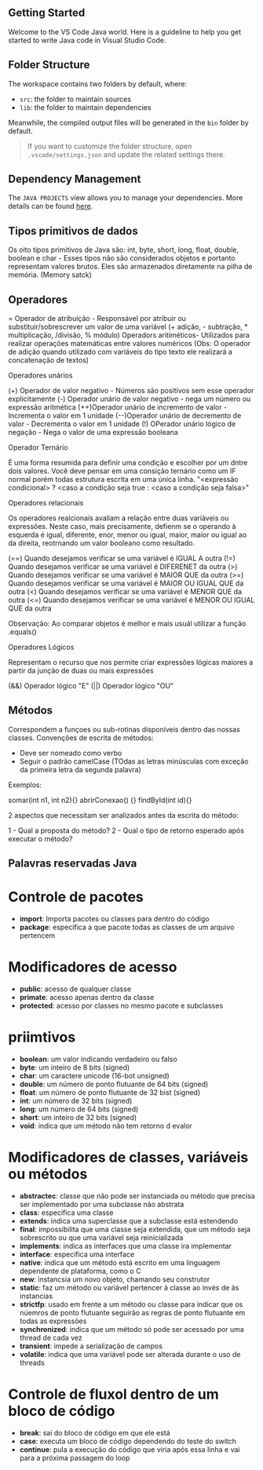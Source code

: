 ## Getting Started

Welcome to the VS Code Java world. Here is a guideline to help you get started to write Java code in Visual Studio Code.

## Folder Structure

The workspace contains two folders by default, where:

- `src`: the folder to maintain sources
- `lib`: the folder to maintain dependencies

Meanwhile, the compiled output files will be generated in the `bin` folder by default.

> If you want to customize the folder structure, open `.vscode/settings.json` and update the related settings there.

## Dependency Management

The `JAVA PROJECTS` view allows you to manage your dependencies. More details can be found [here](https://github.com/microsoft/vscode-java-dependency#manage-dependencies).

## Tipos primitivos de dados

Os oito tipos primitivos de Java são:
int, byte, short, long, float, double, boolean e char - Esses tipos não são considerados objetos e portanto representam valores brutos.
Eles são armazenados diretamente na pilha de memória. (Memory satck)

## Operadores

= Operador de atribuição - Responsável por atribuir ou substituir/sobrescrever um valor de uma variável
(+ adição, - subtração, * multiplicação, /divisão, % módulo) Operadors aritiméticos- Utilizados para realizar operações matemáticas entre valores numéricos (Obs: O operador de adição quando utilizado com variáveis do tipo texto ele realizará a concatenação de textos)

Operadores unários

(+) Operador de valor negativo - Números são positivos sem esse operador explicitamente
(-) Operador unário de valor negativo - nega um número ou expressão aritmética
(++)Operador unário de incremento de valor - Incrementa o valor em 1 unidade
(--)Operador unário de decremento de valor - Decrementa o valor em 1 unidade 
(!) OPerador unário lógico de negação - Nega o valor de uma expressão booleana

Operador Ternário

É uma forma resumida para definir uma condição e escolher por um dntre dois valores. Você deve pensar em uma consição ternário como um IF normal porém todas estrutura escrita em uma única linha.
"<expressão condicional> ? <caso a condição seja true : <caso a condição seja falsa>"

Operadores relacionais

Os operadores realcionais avaliam a relação entre duas variáveis ou expressões. Neste caso, mais precisamente, defienm se o operando à esquerda é igual, diferente, enor, menor ou igual, maior, maior ou igual ao da direita, reotrnando um valor booleano como resultado.

(==) Quando desejamos verificar se uma variável é IGUAL A outra
(!=) Quando desejamos verificar se uma variável é DIFERENET da outra
(>) Quando desejamos verificar se uma variável é MAIOR QUE da outra
(>=) Quando desejamos verificar se uma variável é MAIOR OU IGUAL QUE da outra
(<) Quando desejamos verificar se uma variável é MENOR QUE da outra
(<=) Quando desejamos verificar se uma variável é MENOR OU IGUAL QUE da outra

Observação: Ao comparar objetos é melhor e mais usuál utilizar a função .equals()

Operadores Lógicos

Representam o recurso que nos permite criar expressões lógicas maiores a partir da junção de duas ou mais expressões

(&&) Operador lógico "E"
(||) Operador lógico "OU"

## Métodos

Correspondem a funçoes ou sub-rotinas disponíveis dentro das nossas classes.
Convenções de escrita de métodos:

- Deve ser nomeado como verbo
- Seguir o padrão camelCase (TOdas as letras minúsculas com exceção da primeira letra da segunda palavra)

Exemplos:

somar(int n1, int n2){}
abrirConexao() {}
findById(int id){}

2 aspectos que necessitam ser analizados antes da escrita do método:

1 - Qual a proposta do método?
2 - Qual o tipo de retorno esperado após executar o método?

## Palavras reservadas Java

# Controle de pacotes

- **import**: Importa pacotes ou classes para dentro do código
- **package**: especifica a que pacote todas as classes de um arquivo pertencem

# Modificadores de acesso

- **public**: acesso de qualquer classe
- **primate**: acesso apenas dentro da classe
- **protected**: acesso por classes no mesmo pacote e subclasses

# priimtivos

- **boolean**: um valor indicando verdadeiro ou falso
- **byte**: um inteiro de 8 bits (signed)
- **char**: um caractere unicode (16-bot unsigned)
- **double**: um número de ponto flutuante de 64 bits (signed)
- **float**: um número de ponto flutuante de 32 bist (signed)
- **int**: um número de 32 bits (signed)
- **long**: um número de 64 bits (signed)
- **short**: um inteiro de 32 bits (signed)
- **void**: indica que um método não tem retorno d evalor

# Modificadores de classes, variáveis ou métodos

- **abstractec**: classe que não pode ser instanciada ou método que precisa ser implementado por uma subclasse não abstrata
- **class**: especifica uma classe
- **extends**: indica uma superclasse que a subclasse está estendendo
- **final**: impossibilita que uma classe seja extendida, que um método seja sobrescrito ou que uma variável seja reinicializada
- **implements**: indica as interfaces que uma classe ira implementar
- **interface**: especifica uma interface
- **native**: indica que um método está escrito em uma linguagem dependente de plataforma, como o C
- **new**: instancsia um novo objeto, chamando seu construtor
- **static**: faz um método ou variável pertencer à classe ao invés de às instancias
- **strictfp**: usado em frente a um método ou classe para indicar que os núemros de ponto flutuante seguirão as regras de ponto flutuante em todas as expressões
- **synchronized**: indica que um método só pode ser acessado por uma thread de cada vez
- **transient**: impede a serialização de campos
- **volatile**: indica que uma variável pode ser alterada durante o uso de threads

# Controle de fluxol dentro de um bloco de código

- **break**: sai do bloco de código em que ele está
- **case**: executa um bloco de código dependendo do teste do switch
- **continue**: pula a execução do código que viria após essa linha e vai para a próxima passagem do loop
